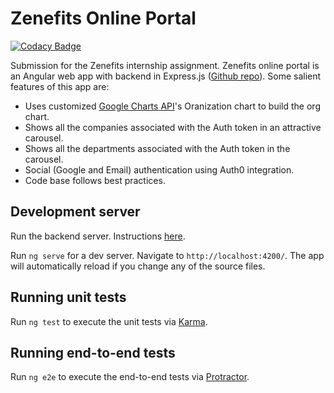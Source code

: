 # Zenefits Online Portal

[![Codacy Badge](https://api.codacy.com/project/badge/Grade/d24c4f0596ae4baca8af01c3688d72f2)](https://app.codacy.com/manual/YashJipkate/zenefits-frontend?utm_source=github.com&utm_medium=referral&utm_content=YashJipkate/zenefits-frontend&utm_campaign=Badge_Grade_Dashboard)

Submission for the Zenefits internship assignment. Zenefits online portal is an Angular web app with backend in Express.js ([Github repo](https://github.com/YashJipkate/zenefits-backend)). Some salient features of this app are:

 - Uses customized [Google Charts API](https://developers.google.com/chart/interactive/docs/gallery/orgchart)'s Oranization chart to build the org chart.
 - Shows all the companies associated with the Auth token in an attractive carousel.
 - Shows all the departments associated with the Auth token in the carousel.
 - Social (Google and Email) authentication using Auth0 integration.
 - Code base follows best practices.

## Development server

Run the backend server. Instructions [here](https://github.com/YashJipkate/zenefits-backend/blob/master/README.md).

Run `ng serve` for a dev server. Navigate to `http://localhost:4200/`. The app will automatically reload if you change any of the source files.

## Running unit tests

Run `ng test` to execute the unit tests via [Karma](https://karma-runner.github.io).

## Running end-to-end tests

Run `ng e2e` to execute the end-to-end tests via [Protractor](http://www.protractortest.org/).
